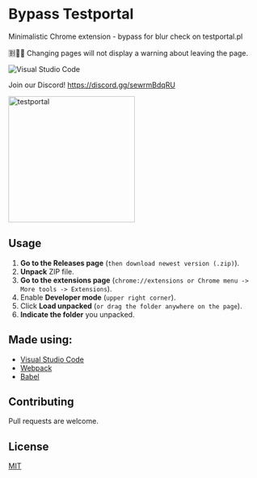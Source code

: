 # Bypass Testportal

Minimalistic Chrome extension - bypass for blur check on testportal.pl

🈹🐀💥 Changing pages will not display a warning about leaving the page.

![Visual Studio Code](https://i.imgur.com/gujR6DL.png)

Join our Discord! https://discord.gg/sewrmBdqRU

[<img width="250" src="https://i.imgur.com/racKyjq.png" alt="testportal">](https://i.imgur.com/racKyjq.png)

## Usage

1. **Go to the Releases page** (`then download newest version (.zip)`).
2. **Unpack** ZIP file.
3. **Go to the extensions page** (`chrome://extensions or Chrome menu -> More tools -> Extensions`).
4. Enable **Developer mode** (`upper right corner`).
5. Click **Load unpacked** (`or drag the folder anywhere on the page`).
6. **Indicate the folder** you unpacked.

## Made using:

- [Visual Studio Code](https://code.visualstudio.com/)
- [Webpack](https://webpack.js.org/)
- [Babel](https://babeljs.io/)

## Contributing

Pull requests are welcome.

## License

[MIT](https://choosealicense.com/licenses/mit/)
